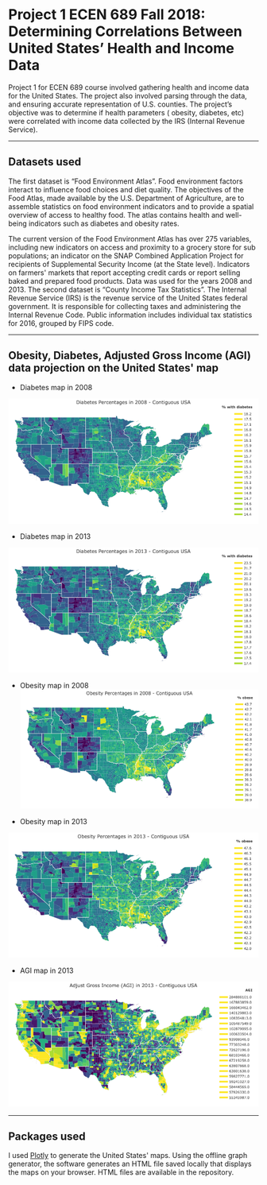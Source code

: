 # Project 1 ECEN 689 Fall 2018:  Determining Correlations Between United States’ Health and Income Data



Project 1 for ECEN 689 course involved gathering health and income data for the United States.
The project also involved parsing through the data, and ensuring accurate representation of U.S. counties.
The project’s objective was to determine if health parameters ( obesity, diabetes, etc) were correlated with income data collected by the IRS (Internal Revenue Service).

---

## Datasets used

The first dataset is  “Food Environment Atlas”. Food environment factors interact to influence food choices and diet quality. 
The objectives of the Food Atlas, made available by the U.S. Department of Agriculture, are to assemble statistics on food environment indicators and to provide a spatial overview of access to healthy food. The atlas contains health and well-being indicators such as diabetes and obesity rates.

The current version of the Food Environment Atlas has over 275 variables, including new indicators on access and proximity to a grocery store for sub populations; an indicator on the SNAP Combined Application Project for recipients of Supplemental Security Income (at the State level). Indicators on farmers' markets that report accepting credit cards or report selling baked and prepared food products. Data was used for the years 2008 and 2013.
The second dataset is “County Income Tax Statistics”. The Internal Revenue Service (IRS) is the revenue service of the United States federal government. 
It is responsible for collecting taxes and administering the Internal Revenue Code. Public information includes individual tax statistics for 2016, grouped by FIPS code.

--- 

## Obesity, Diabetes, Adjusted Gross Income (AGI) data projection on the United States' map

* Diabetes  map in 2008

![alt text](https://github.com/khalednakhleh/ecen689_project1/blob/master/graphs/diabetes_2008.png "diabetes map 2008")

* Diabetes map in 2013

![alt text](https://github.com/khalednakhleh/ecen689_project1/blob/master/graphs/diabetes_2013.png "diabetes map 2013")


* Obesity map in 2008
![alt text](https://github.com/khalednakhleh/ecen689_project1/blob/master/graphs/obesity_2008.png "obesity map 2008")

* Obesity map in 2013

![alt text](https://github.com/khalednakhleh/ecen689_project1/blob/master/graphs/obesity_2013.png "obesity map 2013")


* AGI map in 2013

![alt text](https://github.com/khalednakhleh/ecen689_project1/blob/master/graphs/agi.png "agi map 2013")



--- 

## Packages used

I used [Plotly](https://plot.ly) to generate the United States' maps. Using the offline graph generator, the software generates an HTML file saved locally that displays the maps on your browser. HTML files are available in the repository.
















